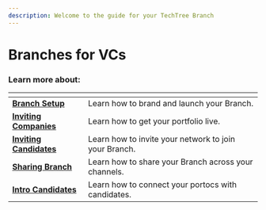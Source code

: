 ```yaml
---
description: Welcome to the guide for your TechTree Branch
---
```


# Branches for VCs

### Learn more about:

<table data-view="cards"><thead><tr><th></th><th></th></tr></thead><tbody><tr><td><strong></strong><a href="branch-setup.md"><strong>Branch Setup</strong></a><strong></strong></td><td>Learn how to brand and launch your Branch.</td></tr><tr><td><strong></strong><a href="inviting-companies.md"><strong>Inviting Companies</strong></a><strong></strong></td><td>Learn how to get your portfolio live.</td></tr><tr><td><strong></strong><a href="inviting-candidates.md"><strong>Inviting Candidates</strong></a><strong></strong></td><td>Learn how to invite your network to join your Branch. </td></tr><tr><td><strong></strong><a href="sharing-branch.md"><strong>Sharing Branch</strong></a><strong></strong></td><td>Learn how to share your Branch across your channels.</td></tr><tr><td><strong></strong><a href="inviting-candidates.md"><strong>Intro Candidates</strong></a><strong></strong></td><td>Learn how to connect your portocs with candidates.</td></tr></tbody></table>
